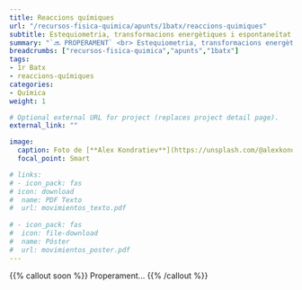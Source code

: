 ```yaml
---
title: Reaccions químiques
url: "/recursos-fisica-quimica/apunts/1batx/reaccions-quimiques"
subtitle: Estequiometria, transformacions energètiques i espontaneïtat
summary: "`🔜 PROPERAMENT` <br> Estequiometria, transformacions energètiques i espontaneïtat."
breadcrumbs: ["recursos-fisica-quimica","apunts","1batx"]
tags:
- 1r Batx
- reaccions-químiques
categories:
- Química
weight: 1

# Optional external URL for project (replaces project detail page).
external_link: ""

image:
  caption: Foto de [**Alex Kondratiev**](https://unsplash.com/@alexkondratiev) en [Unsplash](https://unsplash.com)
  focal_point: Smart

# links:
# - icon_pack: fas
# icon: download
#  name: PDF Texto
#  url: movimientos_texto.pdf
  
# - icon_pack: fas
#  icon: file-download
#  name: Póster
#  url: movimientos_poster.pdf  
---
```


<!-- Añadir práctica virtual del fqsaja: http://www.fqsaja.com/?portfolio_page=practica-virtual-ley-de-proust -->

<!-- Añadir práctica virtual del fqsaja: https://twitter.com/fqsaja1/status/1347458123615916034?s=20-->

<!-- Añadir actividad de Miguel Quiroga: https://www.miguelquiroga.es/la-materia/el-vuelo-1023 -->

{{% callout soon %}}
Properament...
{{% /callout %}}